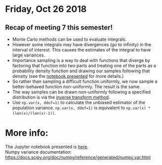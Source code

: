 # Friday, Oct 26 2018

## Recap of meeting 7 this semester!
- Monte Carlo methods can be used to evaluate integrals. 
- However some integrals may have divergences (go to infinity) in the interval of interest. This causes the estimates of the integral to have large variances.
- Importance sampling is a way to deal with functions that diverge by factoring that function into two parts and treating one of the parts as a probability density function and drawing our samples following that density (see the [notebook presented](https://github.com/prickly-pythons/prickly-pythons/blob/master/code_from_meetings/Monte%20Carlo/MC%20-%20Importance%20Sampling.ipynb) for more details.)
- So rather than sampling a difficult function uniformly, we now sample a better-behaved function non-uniformly. The result is the same.
- The way samples can be drawn non-uniformly following a specified distribution is via the [inverse transform method](https://en.wikipedia.org/wiki/Inverse_transform_sampling).
- Use `np.var(x, ddof=1)` to calculate the unbiased estimator of the population variance. 
`np.var(x, ddof=1)` is equivalent to `np.var(x) * (len(x)/(len(x)-1))`.


# More info:
The Jupyter notebook presented is [here](https://github.com/prickly-pythons/prickly-pythons/blob/master/code_from_meetings/Monte%20Carlo/MC%20-%20Importance%20Sampling.ipynb
).
<br>
Numpy variance documentation: https://docs.scipy.org/doc/numpy/reference/generated/numpy.var.html

